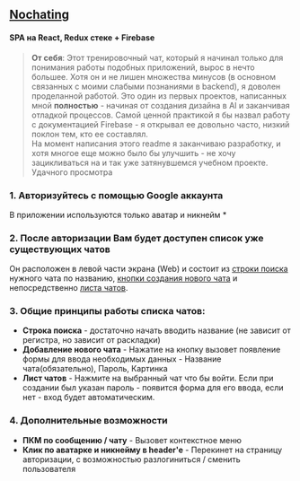 ## [Nochating](https://nochating.vercel.app/)
   ####  SPA на React, Redux стеке + Firebase <br>
   ><b>От себя</b>: Этот тренировочный чат, который я начинал только для понимания
   работы подобных приложений, вырос в нечто большее. Хотя он и не лишен множества
   минусов (в основном связанных с моими слабыми познаниями в backend), я доволен
   проделанной работой. Это один из первых проектов, написанных мной <b>полностью</b> - 
   начиная от создания дизайна в AI и заканчивая отладкой процессов. 
   Самой ценной практикой я бы назвал работу с документацией Firebase - я открывал
   ее довольно часто, низкий поклон тем, кто ее составлял. <br>
   На момент написания этого readme я заканчиваю разработку, и хотя многое еще
   можно было бы улучшить - не хочу зацикливаться на и так уже затянувшемся учебном
   проекте. Удачного просмотра <br>


### 1. Авторизуйтесь с помощью Google аккаунта 
В приложении используются только аватар и никнейм *

### 2. После авторизации Вам будет доступен список уже существующих чатов
Он расположен в левой части экрана (Web) и состоит из <u>строки поиска</u> нужного чата
по названию, <u>кнопки создания нового чата</u> и непосредственно <u>листа чатов</u>.

### 3. Общие принципы работы списка чатов:
* <b>Строка поиска</b> - достаточно начать вводить название (не зависит от
регистра, но зависит от раскладки)
* <b>Добавление нового чата</b> - Нажатие на кнопку вызовет появление формы
для ввода необходимых данных - Название чата(обязательно), Пароль,
Картинка
* <b>Лист чатов</b> - Нажмите на выбранный чат что бы войти. Если при создании
был указан пароль - появится форма для его ввода, если нет - вход будет
автоматическим.

### 4. Дополнительные возможности 
* <b>ПКМ по сообщению / чату</b> - Вызовет контекстное меню
* <b>Клик по аватарке и никнейму в header'e</b> - Перекинет на страницу
авторизации, с возможностью разлогиниться / сменить пользователя
